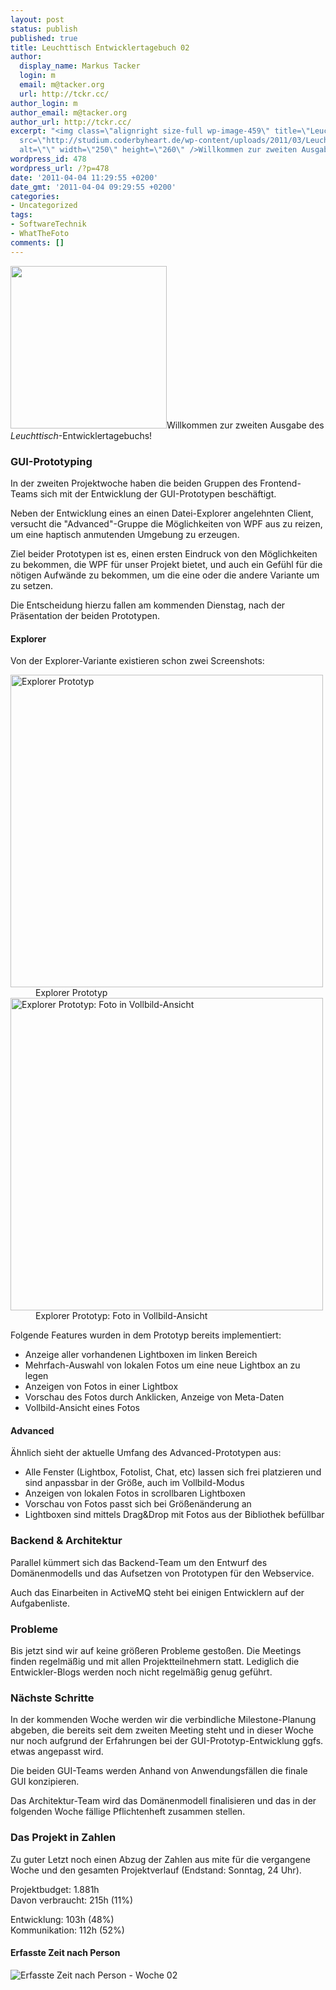 ```yaml
---
layout: post
status: publish
published: true
title: Leuchttisch Entwicklertagebuch 02
author:
  display_name: Markus Tacker
  login: m
  email: m@tacker.org
  url: http://tckr.cc/
author_login: m
author_email: m@tacker.org
author_url: http://tckr.cc/
excerpt: "<img class=\"alignright size-full wp-image-459\" title=\"Leuchttisch Logo\"
  src=\"http://studium.coderbyheart.de/wp-content/uploads/2011/03/Leuchttisch-250.png\"
  alt=\"\" width=\"250\" height=\"260\" />Willkommen zur zweiten Ausgabe des <em>Leuchttisch</em>-Entwicklertagebuchs!\r\n"
wordpress_id: 478
wordpress_url: /?p=478
date: '2011-04-04 11:29:55 +0200'
date_gmt: '2011-04-04 09:29:55 +0200'
categories:
- Uncategorized
tags:
- SoftwareTechnik
- WhatTheFoto
comments: []
---
```

<p><img class="alignright size-full wp-image-459" title="Leuchttisch Logo" src="http://studium.coderbyheart.de/wp-content/uploads/2011/03/Leuchttisch-250.png" alt="" width="250" height="260" />Willkommen zur zweiten Ausgabe des <em>Leuchttisch</em>-Entwicklertagebuchs!<br />
<a id="more"></a><a id="more-478"></a></p>
<h3 class="textimage">GUI-Prototyping</h3>
<p>In der zweiten Projektwoche haben die beiden Gruppen des Frontend-Teams sich mit der Entwicklung der GUI-Prototypen beschäftigt.</p>
<p>Neben der Entwicklung eines an einen Datei-Explorer angelehnten Client, versucht die "Advanced"-Gruppe die Möglichkeiten von WPF aus zu reizen, um eine haptisch anmutenden Umgebung zu erzeugen.</p>
<p>Ziel beider Prototypen ist es, einen ersten Eindruck von den Möglichkeiten zu bekommen, die WPF für unser Projekt bietet, und auch ein Gefühl für die nötigen Aufwände zu bekommen, um die eine oder die andere Variante um zu setzen.</p>
<p>Die Entscheidung hierzu fallen am kommenden Dienstag, nach der Präsentation der beiden Prototypen.</p>
<h4 class="textimage">Explorer</h4>
<p>Von der Explorer-Variante existieren schon zwei Screenshots:</p>
<dl>
<dt><a href="http://www.flickr.com/photos/tacker/5587663303/"><img src="http://farm6.static.flickr.com/5176/5587663303_f93baa855a.jpg" alt="Explorer Prototyp" width="500" /></a></dt>
<dd>Explorer Prototyp</dd>
<dt><a href="http://www.flickr.com/photos/tacker/5587663863/"><img src="http://farm6.static.flickr.com/5224/5587663863_144d0247bf.jpg" alt="Explorer Prototyp: Foto in Vollbild-Ansicht" width="500" /></a></dt>
<dd>Explorer Prototyp: Foto in Vollbild-Ansicht</dd>
</dl>
<p>Folgende Features wurden in dem Prototyp bereits implementiert:</p>
<ul>
<li>Anzeige aller vorhandenen Lightboxen im linken Bereich</li>
<li>Mehrfach-Auswahl von lokalen Fotos um eine neue Lightbox an zu legen</li>
<li>Anzeigen von Fotos in einer Lightbox</li>
<li>Vorschau des Fotos durch Anklicken, Anzeige von Meta-Daten</li>
<li>Vollbild-Ansicht eines Fotos</li>
</ul>
<h4 class="textimage">Advanced</h4>
<p>Ähnlich sieht der aktuelle Umfang des Advanced-Prototypen aus:</p>
<ul>
<li>Alle Fenster (Lightbox, Fotolist, Chat, etc) lassen sich frei platzieren und sind anpassbar in der Größe, auch im Vollbild-Modus</li>
<li>Anzeigen von lokalen Fotos in scrollbaren Lightboxen</li>
<li>Vorschau von Fotos passt sich bei Größenänderung an</li>
<li>Lightboxen sind mittels Drag&amp;Drop mit Fotos aus der Bibliothek befüllbar</li>
</ul>
<h3 class="textimage">Backend &amp; Architektur</h3>
<p>Parallel kümmert sich das Backend-Team um den Entwurf des Domänenmodells und das Aufsetzen von Prototypen für den Webservice.</p>
<p>Auch das Einarbeiten in ActiveMQ steht bei einigen Entwicklern auf der Aufgabenliste.</p>
<h3 class="textimage">Probleme</h3>
<p>Bis jetzt sind wir auf keine größeren Probleme gestoßen. Die Meetings finden regelmäßig und mit allen Projektteilnehmern statt. Lediglich die Entwickler-Blogs werden noch nicht regelmäßig genug geführt.</p>
<h3 class="textimage">Nächste Schritte</h3>
<p>In der kommenden Woche werden wir die verbindliche Milestone-Planung abgeben, die bereits seit dem zweiten Meeting steht und in dieser Woche nur noch aufgrund der Erfahrungen bei der GUI-Prototyp-Entwicklung ggfs. etwas angepasst wird.</p>
<p>Die beiden GUI-Teams werden Anhand von Anwendungsfällen die finale GUI konzipieren.</p>
<p>Das Architektur-Team wird das Domänenmodell finalisieren und das in der folgenden Woche fällige Pflichtenheft zusammen stellen.</p>
<h3 class="textimage">Das Projekt in Zahlen</h3>
<p>Zu guter Letzt noch einen Abzug der Zahlen aus mite für die vergangene Woche und den gesamten Projektverlauf (Endstand: Sonntag, 24 Uhr).</p>
<p>Projektbudget: 1.881h<br />
Davon verbraucht: 215h (11%)</p>
<p>Entwicklung: 103h (48%)<br />
Kommunikation: 112h (52%)</p>
<h4 class="textimage">Erfasste Zeit nach Person</h4>
<p><img src="https://spreadsheets.google.com/oimg?key=0AtTPpgm7INxMdGtxSEpoRFlLTTM4TmFucF84NGJEZmc&amp;oid=2&amp;zx=kb35ey2bbwdk" alt="Erfasste Zeit nach Person - Woche 02" /></p>
